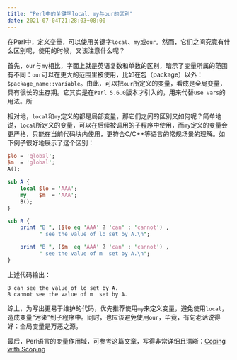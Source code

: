 ```yaml
---
title: "Perl中的关键字local、my与our的区别"
date: 2021-07-04T21:28:03+08:00
---
```


在Perl中，定义变量，可以使用关键字`local`、`my`或`our`。然而，它们之间究竟有什么区别呢，使用的时候，又该注意什么呢？

首先，`our`与`my`相比，字面上就是英语复数和单数的区别，暗示了变量所属的范围有不同：`our`可以在更大的范围里被使用，比如在包（package）以外：`$package_name::variable`。由此，可以把`our`所定义的变量，看成是全局变量，具有很长的生存期。它其实是在`Perl 5.6.0`版本才引入的，用来代替`use vars`的用法。所

相对地，`local`和`my`定义的都是局部变量，那它们之间的区别又如何呢？简单地说，`local`所定义的变量，可以在后续被调用的子程序中使用，而`my`定义的变量会更严格，只能在当前代码块内使用，更符合C/C++等语言的常规场景的理解。如下例子很好地展示了这个区别：

```perl
$lo = 'global';
$m  = 'global';
A();

sub A {
    local $lo = 'AAA';
    my    $m  = 'AAA';
    B();
}

sub B {
    print "B ", ($lo eq 'AAA' ? 'can' : 'cannot') ,
          " see the value of lo set by A.\n";

    print "B ", ($m  eq 'AAA' ? 'can' : 'cannot') ,
          " see the value of m  set by A.\n";
}
```

上述代码输出：

```
B can see the value of lo set by A.
B cannot see the value of m  set by A.
```

综上，为写出更易于维护的代码，优先推荐使用`my`来定义变量，避免使用`local`，造成变量“污染”到子程序中。同时，也应该避免使用`our`，毕竟，有句老话说得好：全局变量是万恶之源。

最后，Perl语言的变量作用域，可参考这篇文章，写得非常详细且清晰：[Coping with Scoping](https://perl.plover.com/FAQs/Namespaces.html)
